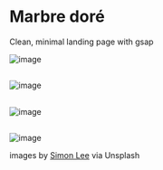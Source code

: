# Marbre doré
Clean, minimal landing page with gsap

![image](https://user-images.githubusercontent.com/78056869/182324073-c14e3a30-6705-40b7-91bb-9294115647ba.png)
##
![image](https://user-images.githubusercontent.com/78056869/182324790-f44a02bb-3f4f-440b-9930-5fd831cd96b0.png)
##
![image](https://user-images.githubusercontent.com/78056869/182324156-f4d6aed5-a46b-4c9e-ab3f-349a2f2b2b16.png)
##
![image](https://user-images.githubusercontent.com/78056869/182324836-fc796ceb-7465-429b-adb3-6370c0427999.png)


images by [Simon Lee](https://unsplash.com/@simonppt) via Unsplash
